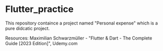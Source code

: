 # Flutter_practice

This repository containce a project named "Personal expense" which is a pure didcatic project.

Resources:
Maximilian Schwarzmüller -  "Flutter & Dart - The Complete Guide [2023 Edition]", Udemy.com
